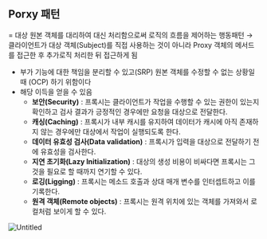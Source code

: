 ## Porxy 패턴

= 대상 원본 객체를 대리하여 대신 처리함으로써 로직의 흐름을 제어하는 행동패턴 → 클라이언트가 대상 객체(Subject)를 직접 사용하는 것이 아니라 Proxy 객체의 메서드를 접근한 후 추가로직 처리한 뒤 접근하게 됨

- 부가 기능에 대한 책임을 분리할 수 있고(SRP) 원본 객체를 수정할 수 없는 상황일 때 (OCP) 하기 위함이다
- 해당 이득을 얻을 수 있음
    - **보안(Security)** : 프록시는 클라이언트가 작업을 수행할 수 있는 권한이 있는지 확인하고 검사 결과가 긍정적인 경우에만 요청을 대상으로 전달한다.
    - **캐싱(Caching)** : 프록시가 내부 캐시를 유지하여 데이터가 캐시에 아직 존재하지 않는 경우에만 대상에서 작업이 실행되도록 한다.
    - **데이터 유효성 검사(Data validation)** : 프록시가 입력을 대상으로 전달하기 전에 유효성을 검사한다.
    - **지연 초기화(Lazy Initialization)** : 대상의 생성 비용이 비싸다면 프록시는 그것을 필요로 할 때까지 연기할 수 있다.
    - **로깅(Ligging)** : 프록시는 메소드 호출과 상대 매개 변수를 인터셉트하고 이를 기록한다.
    - **원격 객체(Remote objects)** : 프록시는 원격 위치에 있는 객체를 가져와서 로컬처럼 보이게 할 수 있다.

![Untitled](https://github.com/Lee-JoungHyun/SSAFY11th-Gwangju04-WebStudy/assets/98592001/3c0d9548-7271-4d3a-8299-6df8a76b7400)
